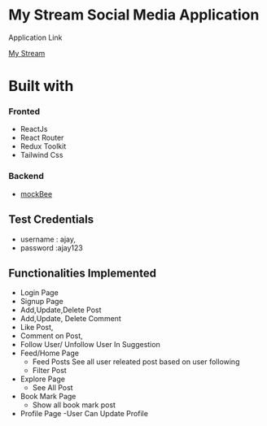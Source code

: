 # My Stream Social Media Application

Application Link

[My Stream](https://my-stream.netlify.app/)

# Built with

### Fronted

- ReactJs
- React Router
- Redux Toolkit
- Tailwind Css

### Backend

- [mockBee](https://mockbee.netlify.app/)

## Test Credentials

- username : ajay,
- password :ajay123

## Functionalities Implemented

- Login Page
- Signup Page
- Add,Update,Delete Post
- Add,Update, Delete Comment
- Like Post,
- Comment on Post,
- Follow User/ Unfollow User In Suggestion
- Feed/Home Page
  - Feed Posts See all user releated post based on user following
  - Filter Post
- Explore Page
  - See All Post
- Book Mark Page
  - Show all book mark post
- Profile Page
  -User Can Update Profile
